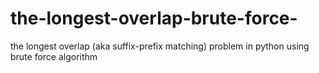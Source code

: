 # the-longest-overlap-brute-force-
the longest overlap (aka suffix-prefix matching) problem in python using brute force algorithm
